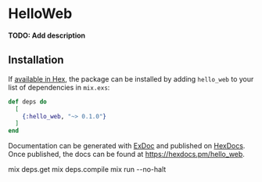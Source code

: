 # HelloWeb

**TODO: Add description**

## Installation

If [available in Hex](https://hex.pm/docs/publish), the package can be installed
by adding `hello_web` to your list of dependencies in `mix.exs`:

```elixir
def deps do
  [
    {:hello_web, "~> 0.1.0"}
  ]
end
```

Documentation can be generated with [ExDoc](https://github.com/elixir-lang/ex_doc)
and published on [HexDocs](https://hexdocs.pm). Once published, the docs can
be found at <https://hexdocs.pm/hello_web>.


mix deps.get
mix deps.compile
mix run --no-halt
